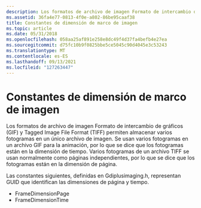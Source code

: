 ```yaml
---
description: Los formatos de archivo de imagen Formato de intercambio de gráficos (GIF) y Tagged Image File Format (TIFF) permiten almacenar varios fotogramas en un único archivo de imagen.
ms.assetid: 36fa4e77-0813-4f0e-a802-86be95caaf38
title: Constantes de dimensión de marco de imagen
ms.topic: article
ms.date: 05/31/2018
ms.openlocfilehash: 058aa25af891e258e8dc49f4d37fa4befb4e27ea
ms.sourcegitcommit: d75fc10b9f0825bbe5ce5045c90d4045e3c53243
ms.translationtype: MT
ms.contentlocale: es-ES
ms.lasthandoff: 09/13/2021
ms.locfileid: "127263447"
---
```

# <a name="image-frame-dimension-constants"></a>Constantes de dimensión de marco de imagen

Los formatos de archivo de imagen Formato de intercambio de gráficos (GIF) y Tagged Image File Format (TIFF) permiten almacenar varios fotogramas en un único archivo de imagen. Se usan varios fotogramas en un archivo GIF para la animación, por lo que se dice que los fotogramas están en la dimensión de tiempo. Varios fotogramas de un archivo TIFF se usan normalmente como páginas independientes, por lo que se dice que los fotogramas están en la dimensión de página.

Las constantes siguientes, definidas en Gdiplusimaging.h, representan GUID que identifican las dimensiones de página y tiempo.

-   FrameDimensionPage
-   FrameDimensionTime

 

 



